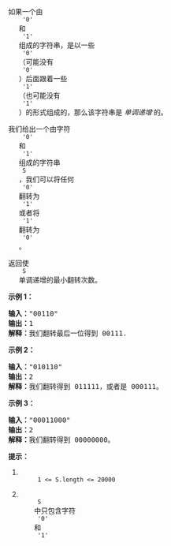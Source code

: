 <html>
 <body>
  <p>
   如果一个由
   <code>
    '0'
   </code>
   和
   <code>
    '1'
   </code>
   组成的字符串，是以一些
   <code>
    '0'
   </code>
   （可能没有
   <code>
    '0'
   </code>
   ）后面跟着一些
   <code>
    '1'
   </code>
   （也可能没有
   <code>
    '1'
   </code>
   ）的形式组成的，那么该字符串是
   <em>
    单调递增
   </em>
   的。
  </p>
  <p>
   我们给出一个由字符
   <code>
    '0'
   </code>
   和
   <code>
    '1'
   </code>
   组成的字符串
   <code>
    S
   </code>
   ，我们可以将任何
   <code>
    '0'
   </code>
   翻转为
   <code>
    '1'
   </code>
   或者将
   <code>
    '1'
   </code>
   翻转为
   <code>
    '0'
   </code>
   。
  </p>
  <p>
   返回使
   <code>
    S
   </code>
   单调递增的最小翻转次数。
  </p>
  <p>
  </p>
  <p>
   <strong>
    示例 1：
   </strong>
  </p>
  <pre><strong>输入：</strong>"00110"
<strong>输出：</strong>1
<strong>解释：</strong>我们翻转最后一位得到 00111.
</pre>
  <p>
   <strong>
    示例 2：
   </strong>
  </p>
  <pre><strong>输入：</strong>"010110"
<strong>输出：</strong>2
<strong>解释：</strong>我们翻转得到 011111，或者是 000111。
</pre>
  <p>
   <strong>
    示例 3：
   </strong>
  </p>
  <pre><strong>输入：</strong>"00011000"
<strong>输出：</strong>2
<strong>解释：</strong>我们翻转得到 00000000。
</pre>
  <p>
  </p>
  <p>
   <strong>
    提示：
   </strong>
  </p>
  <ol>
   <li>
    <code>
     1 &lt;= S.length &lt;= 20000
    </code>
   </li>
   <li>
    <code>
     S
    </code>
    中只包含字符
    <code>
     '0'
    </code>
    和
    <code>
     '1'
    </code>
   </li>
  </ol>
 </body>
</html>